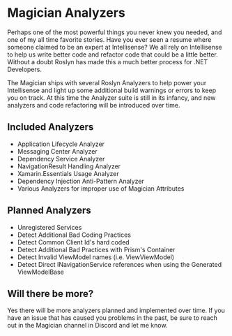 # Magician Analyzers

Perhaps one of the most powerful things you never knew you needed, and one of my all time favorite stories. Have you ever seen a resume where someone claimed to be an expert at Intellisense? We all rely on Intellisense to help us write better code and refactor code that could be a little better. Without a doubt Roslyn has made this a much better process for .NET Developers.

The Magician ships with several Roslyn Analyzers to help power your Intellisense and light up some additional build warnings or errors to keep you on track. At this time the Analyzer suite is still in its infancy, and new analyzers and code refactoring will be introduced over time.

## Included Analyzers

- Application Lifecycle Analyzer
- Messaging Center Analyzer
- Dependency Service Analyzer
- NavigationResult Handling Analyzer
- Xamarin.Essentials Usage Analyzer
- Dependency Injection Anti-Pattern Analyzer
- Various Analyzers for improper use of Magician Attributes

## Planned Analyzers

- Unregistered Services
- Detect Additional Bad Coding Practices
- Detect Common Client Id's hard coded
- Detect Additional Bad Practices with Prism's Container
- Detect Invalid ViewModel names (i.e. ViewViewModel)
- Detect Direct INavigationService references when using the Generated ViewModelBase

## Will there be more?

Yes there will be more analyzers planned and implemented over time. If you have an issue that has caused you problems in the past, be sure to reach out in the Magician channel in Discord and let me know.
